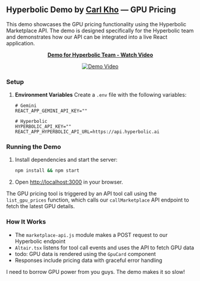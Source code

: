## Hyperbolic Demo by [Carl Kho](https://www.linkedin.com/in/carlkho/) — GPU Pricing

This demo showcases the GPU pricing functionality using the Hyperbolic Marketplace API. The demo is designed specifically for the Hyperbolic team and demonstrates how our API can be integrated into a live React application.

<div align="center">
  <a href="https://www.loom.com/share/758ab8840a3d496396de8a785a27c47f">
    <p><strong>Demo for Hyperbolic Team - Watch Video</strong></p>
  </a>
  <a href="https://www.loom.com/share/758ab8840a3d496396de8a785a27c47f">
    <img style="max-width:300px;" src="https://cdn.loom.com/sessions/thumbnails/758ab8840a3d496396de8a785a27c47f-8de09c9a99478ccb-full-play.gif" alt="Demo Video">
  </a>
</div>

### Setup

1. **Environment Variables**
   Create a `.env` file with the following variables:

   ```env
   # Gemini
   REACT_APP_GEMINI_API_KEY=""

   # Hyperbolic
   HYPERBOLIC_API_KEY=""
   REACT_APP_HYPERBOLIC_API_URL=https://api.hyperbolic.ai
   ```

### Running the Demo

1. Install dependencies and start the server:
   ```sh
   npm install && npm start
   ```

2. Open [http://localhost:3000](http://localhost:3000) in your browser.

The GPU pricing tool is triggered by an API tool call using the `list_gpu_prices` function, which calls our `callMarketplace` API endpoint to fetch the latest GPU details.

### How It Works

- The `marketplace-api.js` module makes a POST request to our Hyperbolic endpoint
- `Altair.tsx` listens for tool call events and uses the API to fetch GPU data
- todo: GPU data is rendered using the `GpuCard` component
- Responses include pricing data with graceful error handling

I need to borrow GPU power from you guys. The demo makes it so slow!
